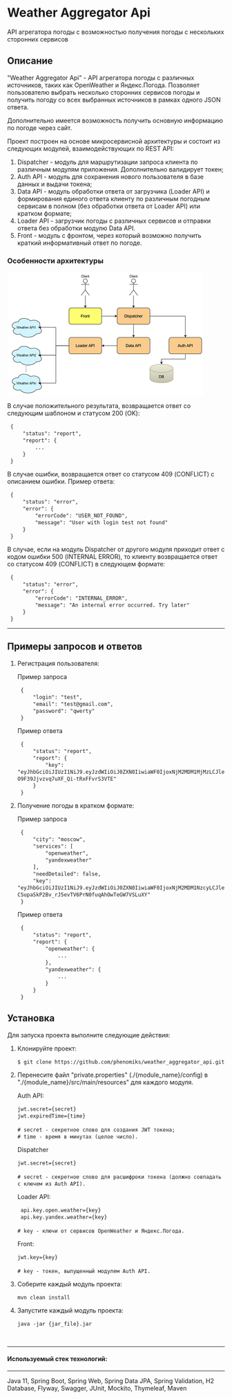# Weather Aggregator Api

API агрегатора погоды с возможностью получения погоды с нескольких сторонних сервисов

## Описание

"Weather Aggregator Api" - API агрегатора погоды с различных источников, таких как OpenWeather и Яндекс.Погода.
Позволяет пользователю выбрать несколько сторонних сервисов погоды и получить погоду со всех выбранных источников
в рамках одного JSON ответа.

Дополнительно имеется возможность получить основную информацию по погоде через сайт.

Проект построен на основе микросервисной архитектуры и состоит из следующих модулей, взаимодействующих по REST API:
1. Dispatcher - модуль для маршрутизации запроса клиента по различным модулям приложения.
Дополнительно валидирует токен;
2. Auth API - модуль для сохранения нового пользователя в базе данных и выдачи токена;
3. Data API - модуль обработки ответа от загрузчика (Loader API) и формирования единого ответа клиенту
по различным погодным сервисам в полном (без обработки ответа от Loader API) или кратком формате;
4. Loader API - загрузчик погоды с различных сервисов и отправки ответа без обработки модулю Data API.
5. Front - модуль с фронтом, через который возможно получить краткий информативный ответ по погоде.

### Особенности архитектуры

![Аrchitecture](./assets/architecture.png)

В случае положительного результата, возвращается ответ со следующим шаблоном и статусом 200 (OK):
   ```
    {
        "status": "report",
        "report": {
            ...
        }
    }
   ```
В случае ошибки, возвращается ответ со статусом 409 (CONFLICT) с описанием ошибки. Пример ответа:
   ```
    {
        "status": "error",
        "error": {
            "errorCode": "USER_NOT_FOUND",
            "message": "User with login test not found"
        }
    }
   ```
В случае, если на модуль Dispatcher от другого модуля приходит ответ с кодом ошибки 500 (INTERNAL ERROR),
то клиенту возвращается ответ со статусом 409 (CONFLICT) в следующем формате:
   ```
    {
        "status": "error",
        "error": {
            "errorCode": "INTERNAL_ERROR",
            "message": "An internal error occurred. Try later"
        }
    }
   ```

---

## Примеры запросов и ответов

1. Регистрация пользователя:

   Пример запроса
   ```
    {
        "login": "test",
        "email": "test@gmail.com",
        "password": "qwerty"
    }
   ```
   Пример ответа
   ```
    {
        "status": "report",
        "report": {
            "key": "eyJhbGciOiJIUzI1NiJ9.eyJzdWIiOiJ0ZXN0IiwiaWF0IjoxNjM2MDM1MjMzLCJleHAiOjE2MzYwMzUyOTN9.ROlNhAe_Iyn-O9F39Jjvzvq7uXF_Qi-tRxFFvrS3VTE"
        }
    }
   ```
2. Получение погоды в кратком формате:

   Пример запроса
   ```
    {
        "city": "moscow",
        "services": [
            "openweather",
            "yandexweather"
        ],
        "needDetailed": false,
        "key": "eyJhbGciOiJIUzI1NiJ9.eyJzdWIiOiJ0ZXN0IiwiaWF0IjoxNjM2MDM1NzcyLCJleHAiOjE2MzYwMzU4MzJ9.-CSupaSkP2Bv_rJ5evTV6PrN0fuqAhOwTeGW7VSLuXY"
    }
   ```
   Пример ответа
   ```
    {
        "status": "report",
        "report": {
            "openweather": {
                ...
            },
            "yandexweather": {
                ...
            }
        }
    }
   ```
   
## Установка

Для запуска проекта выполните следующие действия:
1. Клонируйте проект:
   ```
   $ git clone https://github.com/phenomiks/weather_aggregator_api.git
   ```
2. Перенесите файл "private.properties" (./{module_name}/config) в "./{module_name}/src/main/resources" 
для каждого модуля.

    Auth API:
   ```
   jwt.secret={secret}
   jwt.expiredTime={time}
   
   # secret - секретное слово для создания JWT токена;
   # time - время в минутах (целое число).
   ```
   
    Dispatcher
   ```
   jwt.secret={secret}
   
   # secret - секретное слово для расшифроки токена (должно совпадать с ключем из Auth API).
   ```
   
    Loader  API:
   ```
    api.key.open.weather={key}
    api.key.yandex.weather={key}
   
   # key - ключи от сервисов OpenWeather и Яндекс.Погода.
   ```
   
    Front:
   ```
   jwt.key={key}
   
   # key - токен, выпущенный модулем Auth API.
   ```
3. Соберите каждый модуль проекта:
   ```
   mvn clean install
   ```
4. Запустите каждый модуль проекта:
   ```
   java -jar {jar_file}.jar
   ```

<br>

---
#### Используемый стек технологий:

---

Java 11, Spring Boot, Spring Web, Spring Data JPA, Spring Validation, H2 Database, Flyway, 
Swagger, JUnit, Mockito, Thymeleaf, Maven